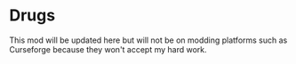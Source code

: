 # Drugs
This mod will be updated here but will not be on modding platforms such as Curseforge because they won't accept my hard work.
